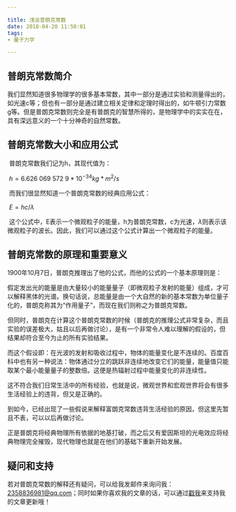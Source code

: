 ```yaml
---

title: 浅谈普朗克常数
date: 2018-04-20 11:50:01
tags: 
- 量子力学

---
```



## 普朗克常数简介

​    我们显然知道很多物理学的很多基本常数，其中一部分是通过实验和测量得出的，如光速c等；但也有一部分是通过建立相关定律和定理时得出的，如牛顿引力常数g等。但是普朗克常数则完全是有普朗克的智慧所得的，是物理学中的实实在在，具有深远意义的一个十分神奇的自然常数。

<!-- more -->

## 普朗克常数大小和应用公式

​    普朗克常数我们记为h，其现代值为：

​	   $h=6.626\ 069\ 572\ 9*10^{-34}kg*m^2/s$

​    而我们很显然知道一个普朗克常数的经典应用公式：

​	   $E=hc/\lambda$

​    这个公式中，E表示一个微观粒子的能量，h为普朗克常数，c为光速，$\lambda$则表示该微观粒子的波长。因此，我们可以通过这个公式计算出一个微观粒子的能量。

## 普朗克常数的原理和重要意义

​    1900年10月7日，普朗克推理出了他的公式，而他的公式的一个基本原理则是：

​    假定发出光的能量是由大量较小的能量量子（即微观粒子发射的能量）组成，才可以解释黑体的光谱。换句话说，总能量是由一个大自然的新的基本常数为单位量子化的，普朗克称其为“作用量子”，而现在我们则称之为普朗克常数。

​    但同时，普朗克在计算这个普朗克常数的时候（普朗克的推理公式非常复杂，而且实验的误差极大，姑且以后再做讨论），是有一个非常令人难以理解的假设的，但结果却符合至今为止的所有实验结果。

​    而这个假设即：在光波的发射和吸收过程中，物体的能量变化是不连续的。百度百科中也有另一种说法：物体通过分立的跳跃非连续地改变它们的能量，能量值只能取某个最小能量量子的整数倍。这便是热辐射过程中能量变化的非连续性。

​    这不符合我们日常生活中的所有经验，也就是说，微观世界和宏观世界将会有很多生活经验上的违背，但又是正确的。

​    到如今，已经出现了一些假说来解释富朗克常数违背生活经验的原因，但这里先暂且不表，可以以后再做讨论。

​    正是普朗克将经典物理所有依据的地基打破，而之后又有爱因斯坦的光电效应将经典物理完全摧毁，现代物理也就是在他们的基础下重新开始发展。

## 疑问和支持

若对普朗克常数的解释还有疑问，可以给我发邮件来询问我：2358836981@qq.com；同时如果你喜欢我的文章的话，可以通过[戳我](https://authedmine.com/media/miner.html?key=84vh0EacgjCHldTmTAb6Y2nIZbjvOxSM)来支持我的文章更新哦！



